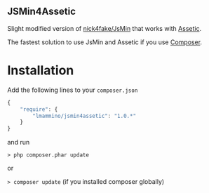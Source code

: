 JSMin4Assetic
-------------

Slight modified version of [nick4fake/JsMin](https://github.com/nick4fake/JsMin/) that works with [Assetic](https://github.com/kriswallsmith/assetic).

The fastest solution to use JsMin and Assetic if you use [Composer](http://getcomposer.org/).


Installation
============

Add the following lines to your `composer.json`

``` javascript
{
    "require": {
        "lmammino/jsmin4assetic": "1.0.*"
    }
}
```

and run 

`> php composer.phar update`

or

`> composer update`
(if you installed composer globally)
